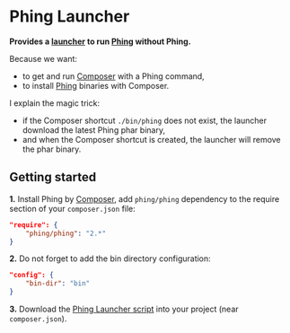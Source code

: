 Phing Launcher
==============

**Provides a [launcher][1] to run [Phing][2] without Phing.** 

Because we want:

- to get and run [Composer][3] with a Phing command,
- to install [Phing][2] binaries with Composer.

I explain the magic trick:

- if the Composer shortcut ``./bin/phing`` does not exist, the launcher download the latest Phing phar binary,
- and when the Composer shortcut is created, the launcher will remove the phar binary.

Getting started
---------------
**1.** Install Phing by [Composer][3], add ``phing/phing`` dependency to the require section of your ``composer.json`` file:
```json
"require": {
    "phing/phing": "2.*"
}
```

**2.** Do not forget to add the bin directory configuration: 
```json
"config": {
    "bin-dir": "bin"
}
```

**3.** Download the [Phing Launcher script][4] into your project (near ``composer.json``).


  [1]: https://bitbucket.org/kmelia/phing-launcher
  [2]: http://www.phing.info/
  [3]: http://getcomposer.org/
  [4]: https://bitbucket.org/kmelia/phing-launcher/raw/master/phing.sh
